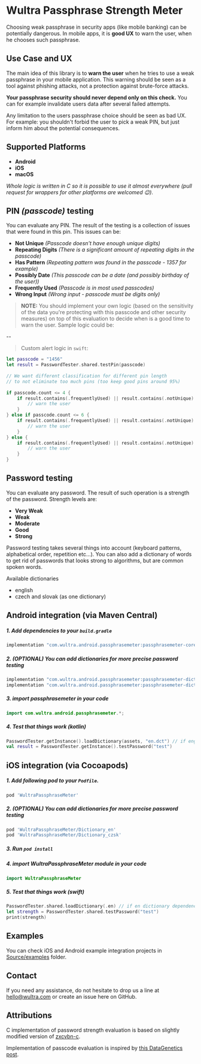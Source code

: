 # Wultra Passphrase Strength Meter

Choosing weak passphrase in security apps (like mobile banking) can be potentially dangerous. In mobile apps, it is **good UX** to warn the user, when he chooses such passphrase.

## Use Case and UX

The main idea of this library is to **warn the user** when he tries to use a weak passphrase in your mobile application. This warning should be seen as a tool against phishing attacks, not a protection against brute-force attacks.  

**Your passphrase security should never depend only on this check.** You can for example invalidate users data after several failed attempts.  

Any limitation to the users passphrase choice should be seen as bad UX. For example: you shouldn't forbid the user to pick a weak PIN, but just inform him about the potential consequences.

## Supported Platforms
- **Android**
- **iOS**
- **macOS**
  
_Whole logic is written in C so it is possible to use it almost everywhere (pull request for wrappers for other platforms are welcomed 😉)_.

## PIN _(passcode)_ testing

You can evaluate any PIN. The result of the testing is a collection of issues that were found in this pin. This issues can be:

- **Not Unique** _(Passcode doesn't have enough unique digits)_
- **Repeating Digits** _(There is a significant amount of repeating digits in the passcode)_
- **Has Pattern** _(Repeating pattern was found in the passcode - 1357 for example)_
- **Possibly Date** _(This passcode can be a date (and possibly birthday of the user))_
- **Frequently Used** _(Passcode is in most used passcodes)_
- **Wrong Input** _(Wrong input - passcode must be digits only)_

> **NOTE:** You should implement your own logic (based on the sensitivity of the data you're protecting with this passcode and other security measures) on top of this evaluation to decide when is a good time to warn the user. Sample logic could be:

--
> Custom alert logic in `swift`: 

```swift
let passcode = "1456"
let result = PasswordTester.shared.testPin(passcode)
            
// We want different classification for different pin length
// to not eliminate too much pins (too keep good pins around 95%)
    
if passcode.count <= 4 {
    if result.contains(.frequentlyUsed) || result.contains(.notUnique) {
        // warn the user
    }
} else if passcode.count <= 6 {
    if result.contains(.frequentlyUsed) || result.contains(.notUnique) || result.contains(.repeatingCharacters) {
        // warn the user
    } 
} else {
    if result.contains(.frequentlyUsed) || result.contains(.notUnique) || result.contains(.repeatingCharacters) || result.contains(.patternFound) {
        // warn the user
    }
}

```

## Password testing

You can evaluate any password. The result of such operation is a strength of the password. Strength levels are:

- **Very Weak**
- **Weak**
- **Moderate**
- **Good**
- **Strong**

Password testing takes several things into account (keyboard patterns, alphabetical order, repetition etc...). You can also add a dictionary of words to get rid of passwords that looks strong to algorithms, but are common spoken words.

Available dictionaries

- english
- czech and slovak (as one dictionary)

## Android integration (via Maven Central)

##### 1. Add dependencies to your `build.gradle`
```kotlin
implementation "com.wultra.android.passphrasemeter:passphrasemeter-core:1.0.0"
```

##### 2. _(OPTIONAL)_ You can add dictionaries for more precise password testing

```kotlin
implementation "com.wultra.android.passphrasemeter:passphrasemeter-dictionary-en:1.0.0"
implementation "com.wultra.android.passphrasemeter:passphrasemeter-dictionary-czsk:1.0.0"
```

##### 3. import passphrasemeter in your code
```kotlin
import com.wultra.android.passphrasemeter.*;
```
##### 4. Test that things work _(kotlin)_
``` kotlin
PasswordTester.getInstance().loadDictionary(assets, "en.dct") // if english dependency added
val result = PasswordTester.getInstance().testPassword("test")
```

## iOS integration (via Cocoapods)

##### 1. Add following pod to your `Podfile`.

```ruby
pod 'WultraPassphraseMeter'
```

##### 2. _(OPTIONAL)_ You can add dictionaries for more precise password testing
```ruby
pod 'WultraPassphraseMeter/Dictionary_en'
pod 'WultraPassphraseMeter/Dictionary_czsk'
```
##### 3. Run `pod install`

##### 4. import WultraPassphraseMeter module in your code
```swift
import WultraPassphraseMeter
```
##### 5. Test that things work _(swift)_
```swift
PasswordTester.shared.loadDictionary(.en) // if en dictionary dependency was added
let strength = PasswordTester.shared.testPassword("test")
print(strength)
```

## Examples

You can check iOS and Android example integration projects in [Source/examples](Source/examples) folder.

## Contact

If you need any assistance, do not hesitate to drop us a line at hello@wultra.com or create an issue here on GitHub.

## Attributions

C implementation of password strength evaluation is based on slightly modified version of [zxcvbn-c](https://github.com/tsyrogit/zxcvbn-c).

Implementation of passcode evaluation is inspired by [this DataGenetics post](http://www.datagenetics.com/blog/september32012/).